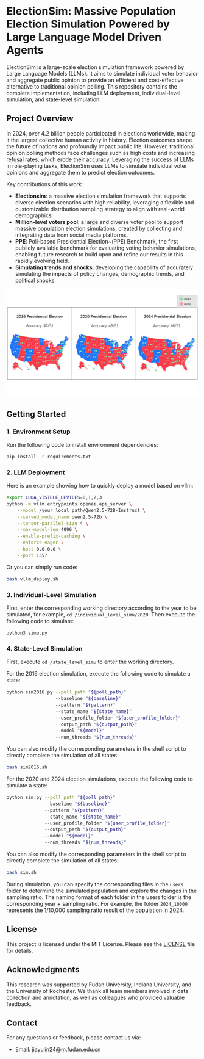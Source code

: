 # ElectionSim: Massive Population Election Simulation Powered by Large Language Model Driven Agents

ElectionSim is a large-scale election simulation framework powered by Large Language Models (LLMs). It aims to simulate individual voter behavior and aggregate public opinion to provide an efficient and cost-effective alternative to traditional opinion polling. This repository contains the complete implementation, including LLM deployment, individual-level simulation, and state-level simulation.

## Project Overview

In 2024, over 4.2 billion people participated in elections worldwide, making it the largest collective human activity in history. Election outcomes shape the future of nations and profoundly impact public life. However, traditional opinion polling methods face challenges such as high costs and increasing refusal rates, which erode their accuracy. Leveraging the success of LLMs in role-playing tasks, ElectionSim uses LLMs to simulate individual voter opinions and aggregate them to predict election outcomes.

Key contributions of this work:

- **Electionsim**: a massive election simulation framework that supports diverse election scenarios with high reliability, leveraging a flexible and customizable distribution sampling strategy to align with real-world demographics.
- **Million-level voters pool**: a large and diverse voter pool to support massive population election simulations, created by collecting and integrating data from social media platforms.
- **PPE**: Poll-based Presidential Election~(PPE) Benchmark, the first publicly available benchmark for evaluating voting behavior simulations, enabling future research to build upon and refine our results in this rapidly evolving field.
- **Simulating trends and shocks**: developing the capability of accurately simulating the impacts of policy changes, demographic trends, and political shocks.

![Result of State-level Simulation](figs/state_level_res.png "Result of State-level Simulation in 2016-2024 Presidential Elections")



## Getting Started

### 1. Environment Setup

Run the following code to install environment dependencies:

```bash
pip install -r requirements.txt
```



### 2. LLM Deployment
Here is an example showing how to quickly deploy a model based on vllm:
```bash
export CUDA_VISIBLE_DEVICES=0,1,2,3
python -m vllm.entrypoints.openai.api_server \
    --model /your_local_path/Qwen2.5-72B-Instruct \
    --served_model_name qwen2.5-72b \
    --tensor-parallel-size 4 \
    --max-model-len 4096 \
    --enable-prefix-caching \
    --enforce-eager \
    --host 0.0.0.0 \
    --port 1357
```

Or you can simply run code:

```bash
bash vllm_deploy.sh
```



### 3. Individual-Level Simulation

First, enter the corresponding working directory according to the year to be simulated, for example, `cd /individual_level_simu/2020`. Then execute the following code to simulate:

```bash
python3 simu.py
```



### 4. State-Level Simulation
First, execute `cd /state_level_simu` to enter the working directory.

For the 2016 election simulation, execute the following code to simulate a state:
```bash
python sim2016.py --poll_path "${poll_path}" 
				  --baseline "${baseline}" 
				  --pattern "${pattern}" 
				  --state_name "${state_name}" 
				  --user_profile_folder "${user_profile_folder}" 
				  --output_path "${output_path}" 
				  --model "${model}" 
				  --num_threads "${num_threads}"
```

You can also modify the corresponding parameters in the shell script to directly complete the simulation of all states:

```bash
bash sim2016.sh
```



For the 2020 and 2024 election simulations, execute the following code to simulate a state:

```bash
python sim.py --poll_path "${poll_path}" 
              --baseline "${baseline}" 
              --pattern "${pattern}" 
              --state_name "${state_name}" 
              --user_profile_folder "${user_profile_folder}" 
              --output_path "${output_path}" 
              --model "${model}" 
              --num_threads "${num_threads}"
```

You can also modify the corresponding parameters in the shell script to directly complete the simulation of all states:

```bash
bash sim.sh
```



During simulation, you can specify the corresponding files in the `users` folder to determine the simulated population and explore the changes in the sampling ratio. The naming format of each folder in the users folder is the corresponding year + sampling ratio. For example, the folder `2024_10000` represents the 1/10,000 sampling ratio result of the population in 2024.



## License

This project is licensed under the MIT License. Please see the [LICENSE](https://opensource.org/license/MIT) file for details.



## Acknowledgments

This research was supported by Fudan University, Indiana University, and the University of Rochester. We thank all team members involved in data collection and annotation, as well as colleagues who provided valuable feedback.



## Contact

For any questions or feedback, please contact us via:

- Email: [jiayulin24@m.fudan.edu.cn](jiayulin24@m.fudan.edu.cn)
